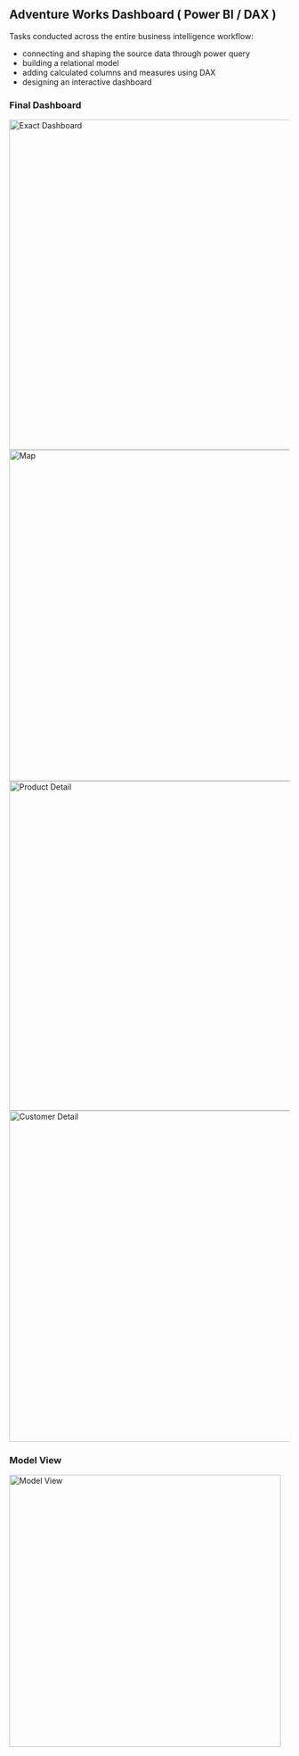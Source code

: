 ## Adventure Works Dashboard ( Power BI / DAX )

Tasks conducted across the entire business intelligence workflow:

* connecting and shaping the source data through power query
* building a relational model
* adding calculated columns and measures using DAX
* designing an interactive dashboard

### Final Dashboard

<img width="592" alt="Exact Dashboard" src="https://github.com/oladzie/Adventure-Works-Dashboard---Power-BI-Desktop-/assets/141512778/537c4f71-cdfc-45e6-9463-41471bf3a1f5">
<img width="594" alt="Map" src="https://github.com/oladzie/Adventure-Works-Dashboard---Power-BI-Desktop-/assets/141512778/af6feaf6-56c4-41f9-b9f3-63808b693d7f">
<img width="591" alt="Product Detail" src="https://github.com/oladzie/Adventure-Works-Dashboard---Power-BI-Desktop-/assets/141512778/b6e9ff01-a431-4c0b-bacc-066221a25130">
<img width="594" alt="Customer Detail" src="https://github.com/oladzie/Adventure-Works-Dashboard---Power-BI-Desktop-/assets/141512778/562c4cde-5abf-4184-88c8-b995c5e12acd">


### Model View

<img width="488" alt="Model View" src="https://github.com/oladzie/Adventure-Works-Dashboard---Power-BI-Desktop-/assets/141512778/3fc660a3-add0-4c67-aee0-d8fffe8f2f01">




